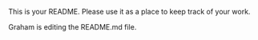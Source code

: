 This is your README. Please use it as a place to keep track of your work.

Graham is editing the README.md file.


